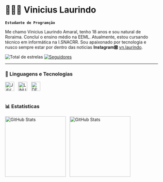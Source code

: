 # 👨🏻‍💻 Vinicius Laurindo

**`Estudante de Programção`**

Me chamo Vinicius Laurindo Amaral, tenho 18 anos e sou natural de Roraima. Concluí o ensino médio na EEML. Atualmente, estou cursando técnico em informática na I.SNACRR. Sou apaixonado por tecnologia e nusco sempre estar por dentro das noticias
𝐈𝐧𝐬𝐭𝐚𝐠𝐫𝐚𝐦🅾 [vn.laurindo](https://www.instagram.com/vn.laurindo/).

<p align="left"
    <a href="https://github.com/TecLaurindo?tab=repositories&sort=stargazers">
        <img 
            alt="Total de estrelas" 
            title="Total de estrelas GitHub" 
            src="https://custom-icon-badges.demolab.com/github/stars/TecLaurindo?color=55960c&style=for-the-badge&labelColor=488207&logo=star&label=estrelas"
        />
    </a>
    <a href="https://github.com/TecLaurindo?tab=followers">
        <img 
            alt="Seguidores" 
            title="Brota la no GitHub" 
            src="https://custom-icon-badges.demolab.com/github/followers/TecLaurindo?color=236ad3&labelColor=1155ba&style=for-the-badge&logo=github&label=Seguidores&logoColor=white"
        />
    </a>
</p>

---

### 🤖 Linguagens e Tecnologias

<img 
    align="left" 
    alt="JAVA"
    title="JAVA" 
    width="30px" 
    style="padding-right: 10px;" 
    src="https://cdn.jsdelivr.net/gh/devicons/devicon@latest/icons/java/java-original.svg" 
/>
<img 
    align="left" 
    alt="LINUX" 
    title="LINUX"
    width="30px" 
    style="padding-right: 10px;" 
    src="https://cdn.jsdelivr.net/gh/devicons/devicon@latest/icons/linux/linux-original.svg"
/>
<img 
    aling="left"
    alt="DEBIAN"
    title="DEBIAN"
    width="30px"
    style="padding-right: 10px;"
    src="https://cdn.jsdelivr.net/gh/devicons/devicon@latest/icons/debian/debian-original.svg"
/>
<br/>
<br/>

### 📊 Estatísticas

<p>
  <img 
    align="left" 
    alt="GitHub Stats" 
    height="200" 
    style="padding-right: 10px;" 
    src="https://github-readme-stats.vercel.app/api?username=TecLaurindo&show_icons=true&theme=tokyonight&include_all_commits=true&locale=pt-br" 
  />

<img 
      align="left" 
      alt="GitHub Stats" 
      height="200" 
      src="https://github-readme-stats.vercel.app/api/top-langs/?username=TecLaurindo&theme=tokyonight&layout=compact&custom_title=Tecnologias&langs_count=9" 
  />

</p>
